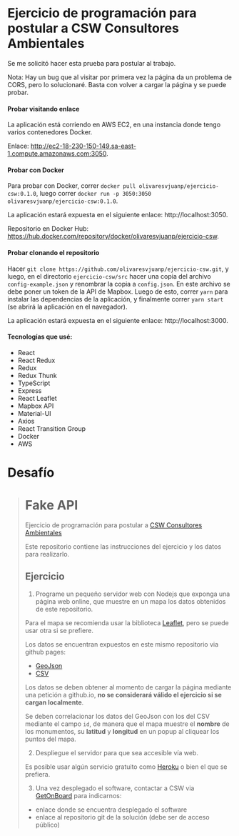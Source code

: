 # Ejercicio de programación para postular a CSW Consultores Ambientales

Se me solicitó hacer esta prueba para postular al trabajo.

Nota: Hay un bug que al visitar por primera vez la página da un problema de CORS, pero lo solucionaré. Basta con volver a cargar la página y se puede probar.

#### Probar visitando enlace

La aplicación está corriendo en AWS EC2, en una instancia donde tengo varios contenedores Docker.

Enlace: http://ec2-18-230-150-149.sa-east-1.compute.amazonaws.com:3050.

#### Probar con Docker

Para probar con Docker, correr `docker pull olivaresvjuanp/ejercicio-csw:0.1.0`, luego correr `docker run -p 3050:3050 olivaresvjuanp/ejercicio-csw:0.1.0`.

La aplicación estará expuesta en el siguiente enlace: http://localhost:3050.

Repositorio en Docker Hub: https://hub.docker.com/repository/docker/olivaresvjuanp/ejercicio-csw.

#### Probar clonando el repositorio

Hacer `git clone https://github.com/olivaresvjuanp/ejercicio-csw.git`, y luego, en el directorio `ejercicio-csw/src` hacer una copia del archivo `config-example.json` y renombrar la copia a `config.json`. En este archivo se debe poner un token de la API de Mapbox. Luego de esto, correr `yarn` para instalar las dependencias de la aplicación, y finalmente correr `yarn start` (se abrirá la aplicación en el navegador).

La aplicación estará expuesta en el siguiente enlace: http://localhost:3000.

#### Tecnologías que usé:
- React
- React Redux
- Redux
- Redux Thunk
- TypeScript
- Express
- React Leaflet
- Mapbox API
- Material-UI
- Axios
- React Transition Group
- Docker
- AWS

# Desafío

># Fake API
>
>Ejercicio de programación para postular a [CSW Consultores
>Ambientales](https://csw.cl/)
>
>Este repositorio contiene las instrucciones del ejercicio y los datos para
>realizarlo.
>
>## Ejercicio
>
>1. Programe un pequeño servidor web con Nodejs que exponga una página web
>   online, que muestre en un mapa los datos obtenidos de este repositorio.
>
>Para el mapa se recomienda usar la biblioteca
>[Leaflet](https://leafletjs.com/), pero se puede usar otra si se prefiere.
>
>Los datos se encuentran expuestos en este mismo repositorio via github pages:
>
>  - [GeoJson](http://cswcl.github.io/fake-api/monumentos_historicos_extracto.geojson)
>  - [CSV](http://cswcl.github.io/fake-api/monumentos_historicos_extracto.csv)
>
>Los datos se deben obtener al momento de cargar la página mediante una petición
>a github.io, **no se considerará válido el ejercicio si se cargan localmente**.
>
>Se deben correlacionar los datos del GeoJson con los del CSV mediante el campo
>`id`, de manera que el mapa muestre el **nombre** de los monumentos, su
>**latitud** y **longitud** en un popup al cliquear los puntos del mapa.
>
>2. Despliegue el servidor para que sea accesible vía web.
>
>Es posible usar algún servicio gratuito como [Heroku](https://heroku.com/) o
>bien el que se prefiera.
>
>3. Una vez desplegado el software, contactar a CSW via
>[GetOnBoard](https://www.getonbrd.cl/) para indicarnos:
>  - enlace donde se encuentra desplegado el software
>  - enlace al repositorio git de la solución (debe ser de acceso público)
